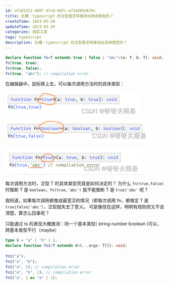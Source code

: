 ```yaml
---
id: af181311-d00f-47c0-9dfc-e73a585d679c
title: 吐槽：typescript 的泛型是怎样推测出具体类型的？
createTime: 2023-03-29
updateTime: 2023-03-29
categories: 底层工具
tags: typescript
description: 吐槽：typescript 的泛型是怎样推测出具体类型的？
---
```


```ts
declare function fn<T extends true | false | "abc">(a: T, b: T): void;
fn(true, true);
fn(true, false);
fn(true, "abc"); // compilation error
```

在编辑器中，鼠标移上去，可以每次调用方法时的具体类型：

![在这里插入图片描述](../post-assets/0f7d3592-91e8-45a8-820b-4b10a00a5b20.png)
![在这里插入图片描述](../post-assets/e325f602-36b2-4dd3-8680-75fb25f77739.png)

![在这里插入图片描述](../post-assets/2f6e7fd9-7e8e-4085-a23d-924af77ce746.png)

每次调用方法时，泛型 T 的具体类型究竟是如何决定的？
为什么 `fn(true,false)` 时推断 T 是 `boolean`，`fn(true,'abc')` 就不能推断 T 是 `true|'abc'` 呢？

我知道，如果每次调用都推成最宽泛的情况（即每次调用 fn，都推定 T 是 `true|false|'abc'`），泛型就失去了意义。
可是像现在这样，明明有规则但又不说清楚，算怎么回事呢？

只能通过 ts 的表现大概推测：同一个基本类型( string number boolean )可以，跨基本类型不行（maybe）

```ts
type U = "a" | "b" | 1;
declare function fn1<T extends U>(...args: T[]): void;

fn1("a");
fn1("a", "b");
fn1("a", 1); // compilation error
fn1("a", "b", 1); // compilation error
fn1("a", 1 as "a" | 1);
```
